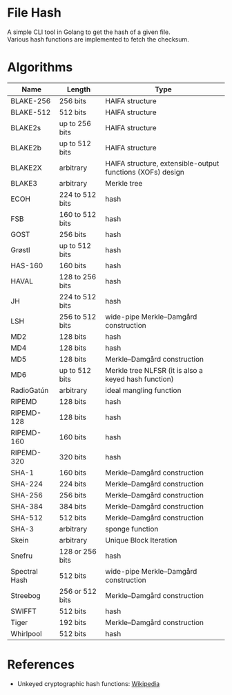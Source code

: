 # File Hash

A simple CLI tool in Golang to get the hash of a given file.  
Various hash functions are implemented to fetch the checksum.

# Algorithms

| Name 				| Length 			| Type 															|
| ----------------- | ----------------- | ------------------------------------------------------------- |
| BLAKE-256 		| 256 bits 			| HAIFA structure 												|
| BLAKE-512 		| 512 bits 			| HAIFA structure 												|
| BLAKE2s 			| up to 256 bits 	| HAIFA structure 												|
| BLAKE2b 			| up to 512 bits 	| HAIFA structure 												|
| BLAKE2X 			| arbitrary 		| HAIFA structure, extensible-output functions (XOFs) design 	|
| BLAKE3 			| arbitrary 		| Merkle tree 													|
| ECOH 				| 224 to 512 bits 	| hash 															|
| FSB 				| 160 to 512 bits 	| hash 															|
| GOST 				| 256 bits 			| hash 															|
| Grøstl 			| up to 512 bits 	| hash 															|
| HAS-160 			| 160 bits 			| hash 															|
| HAVAL 			| 128 to 256 bits 	| hash 															|
| JH 				| 224 to 512 bits 	| hash 															|
| LSH 				| 256 to 512 bits 	| wide-pipe Merkle–Damgård construction 						|
| MD2 				| 128 bits 			| hash 															|
| MD4 				| 128 bits 			| hash 															|
| MD5 				| 128 bits 			| Merkle–Damgård construction 									|
| MD6 				| up to 512 bits 	| Merkle tree NLFSR (it is also a keyed hash function) 			|
| RadioGatún 		| arbitrary 		| ideal mangling function 										|
| RIPEMD 			| 128 bits 			| hash 															|
| RIPEMD-128 		| 128 bits 			| hash 															|
| RIPEMD-160 		| 160 bits 			| hash 															|
| RIPEMD-320 		| 320 bits 			| hash 															|
| SHA-1 			| 160 bits 			| Merkle–Damgård construction 									|
| SHA-224 			| 224 bits 			| Merkle–Damgård construction 									|
| SHA-256 			| 256 bits 			| Merkle–Damgård construction 									|
| SHA-384 			| 384 bits 			| Merkle–Damgård construction 									|
| SHA-512 			| 512 bits 			| Merkle–Damgård construction 									|
| SHA-3				| arbitrary			| sponge function 												|
| Skein 			| arbitrary 		| Unique Block Iteration 										|
| Snefru 			| 128 or 256 bits 	| hash 															|
| Spectral Hash 	| 512 bits 			| wide-pipe Merkle–Damgård construction 						|
| Streebog 			| 256 or 512 bits 	| Merkle–Damgård construction 									|
| SWIFFT 			| 512 bits 			| hash 															|
| Tiger 			| 192 bits 			| Merkle–Damgård construction 									|
| Whirlpool 		| 512 bits 			| hash 															|

# References
- Unkeyed cryptographic hash functions: [Wikipedia](https://en.wikipedia.org/wiki/List_of_hash_functions#Unkeyed_cryptographic_hash_functions)
